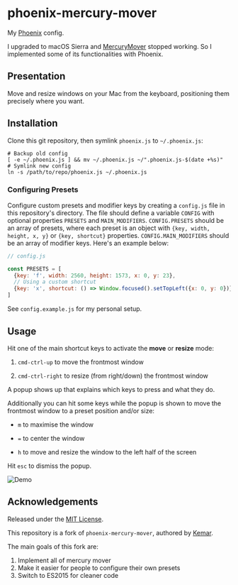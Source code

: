 # phoenix-mercury-mover

My [Phoenix](https://github.com/kasper/phoenix/) config.

I upgraded to macOS Sierra and [MercuryMover](http://www.heliumfoot.com/mercurymover/) stopped working. So I implemented some of its functionalities with Phoenix.

## Presentation

Move and resize windows on your Mac from the keyboard, positioning them precisely where you want.

## Installation

Clone this git repository, then symlink `phoenix.js` to `~/.phoenix.js`:

```shell
# Backup old config
[ -e ~/.phoenix.js ] && mv ~/.phoenix.js ~/".phoenix.js-$(date +%s)"
# Symlink new config
ln -s /path/to/repo/phoenix.js ~/.phoenix.js
```

### Configuring Presets

Configure custom presets and modifier keys by creating a `config.js` file in this repository's directory.
The file should define a variable `CONFIG` with optional properties `PRESETS` and `MAIN_MODIFIERS`.
`CONFIG.PRESETS` should be an array of presets, where each preset is an object with `{key, width, height, x, y}` or `{key, shortcut}` properties.
`CONFIG.MAIN_MODIFIERS` should be an array of modifier keys.
Here's an example below:

```javascript
// config.js

const PRESETS = [
  {key: 'f', width: 2560, height: 1573, x: 0, y: 23},
  // Using a custom shortcut
  {key: 'x', shortcut: () => Window.focused().setTopLeft({x: 0, y: 0})},
]
```

See `config.example.js` for my personal setup.

## Usage

Hit one of the main shortcut keys to activate the **move** or **resize** mode:

1. `cmd-ctrl-up` to move the frontmost window

2. `cmd-ctrl-right` to resize (from right/down) the frontmost window

A popup shows up that explains which keys to press and what they do.

Additionally you can hit some keys while the popup is shown to move the frontmost window to a preset position and/or size:

- `m` to maximise the window

- `=` to center the window

- `h` to move and resize the window to the left half of the screen

Hit `esc` to dismiss the popup.

![Demo](demo.gif)

## Acknowledgements

Released under the [MIT License](http://opensource.org/licenses/mit-license).

This repository is a fork of `phoenix-mercury-mover`, authored by [Kemar](https://marcarea.com).

The main goals of this fork are:
1. Implement all of mercury mover
1. Make it easier for people to configure their own presets
1. Switch to ES2015 for cleaner code


